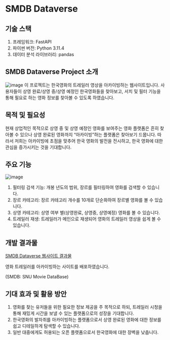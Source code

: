 # SMDB Dataverse

## 기술 스택
1. 프레임워크: FastAPI
2. 파이썬 버전: Python 3.11.4
3. 데이터 분석 라이브러리: pandas

## SMDB Dataverse Project 소개
![image](https://github.com/kmina02/Dataverse/assets/79454352/31f7dfeb-8ae7-4f40-9cdb-e4cc48194597)
이 프로젝트는 한국영화의 트레일러 영상을 아카이빙하는 웹사이트입니다. 사용자들이 상영 완료/상영 중/상영 예정인 한국영화들을 찾아보고, 서치 및 필터 기능을 통해 필요로 하는 영화 정보를 찾아볼 수 있도록 하였습니다. 

## 목적 및 필요성
현재 상업적인 목적으로 상영 중 및 상영 예정인 영화를 보여주는 영화 플랫폼은 흔히 찾아볼 수 있으나 상영 완료된 영화까지 “아카이빙”하는 플랫폼은 찾아보기 드뭅니다. 따라서 저희는 아카이빙에 초점을 맞추어 한국 영화의 발전을 전시하고, 한국 영화에 대한 관심을 증가시키는 것을 기대합니다.

## 주요 기능
![image](https://github.com/kmina02/Dataverse/assets/79454352/2ccd8632-30cf-4e2b-b1bc-f7973244e5b5)
1. 필터링 검색 기능: 개봉 년도의 범위, 장르를 필터링하여 영화를 검색할 수 있습니다.
2. 장르 카테고리: 장르 카테고리 개수를 10개로 단순화하여 장르별 영화를 볼 수 있습니다.
3. 상영 카테고리: 상영 여부 별(상영완료, 상영중, 상영예정) 영화를 볼 수 있습니다.
4. 트레일러 재생: 트레일러가 메인으로 재생되어 영화의 트레일러 영상을 쉽게 볼 수 있습니다.

## 개발 결과물
[SMDB Dataverse 웹사이트 결과물](https://smdb.dataverse.ac.kr)

영화 트레일러를 아카이빙하는 사이트를 배포하였습니다.

(SMDB: SNU Movie DataBase)

## 기대 효과 및 활용 방안
1. 영화를 찾는 유저들을 위한 필요한 정보 제공을 주 목적으로 하되, 트레일러 시청을 통해 재밌게 시간을 보낼 수 있는 플랫폼으로의 성장을 기대합니다.
2. 한국영화의 발자취를 아카이빙하는 플랫폼으로서 상영 완료된 영화에 대한 정보를 쉽고 디테일하게 탐색할 수 있습니다.
3. 일반 대중에게도 허용되는 오픈 플랫폼으로서 한국영화에 대한 장벽을 낮춥니다.
